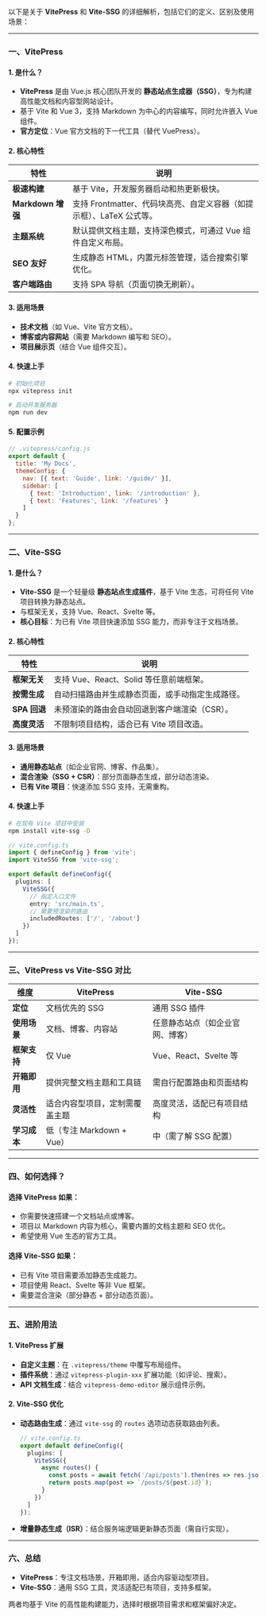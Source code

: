以下是关于 **VitePress** 和 **Vite-SSG** 的详细解析，包括它们的定义、区别及使用场景：

---

### **一、VitePress**
#### **1. 是什么？**
- **VitePress** 是由 Vue.js 核心团队开发的 **静态站点生成器（SSG）**，专为构建高性能文档和内容型网站设计。
- 基于 Vite 和 Vue 3，支持 Markdown 为中心的内容编写，同时允许嵌入 Vue 组件。
- **官方定位**：Vue 官方文档的下一代工具（替代 VuePress）。

#### **2. 核心特性**
| 特性                | 说明                                                                 |
|---------------------|--------------------------------------------------------------------|
| **极速构建**        | 基于 Vite，开发服务器启动和热更新极快。                              |
| **Markdown 增强**   | 支持 Frontmatter、代码块高亮、自定义容器（如提示框）、LaTeX 公式等。 |
| **主题系统**        | 默认提供文档主题，支持深色模式，可通过 Vue 组件自定义布局。            |
| **SEO 友好**        | 生成静态 HTML，内置元标签管理，适合搜索引擎优化。                     |
| **客户端路由**      | 支持 SPA 导航（页面切换无刷新）。                                    |

#### **3. 适用场景**
- **技术文档**（如 Vue、Vite 官方文档）。
- **博客或内容网站**（需要 Markdown 编写和 SEO）。
- **项目展示页**（结合 Vue 组件交互）。

#### **4. 快速上手**
```bash
# 初始化项目
npx vitepress init

# 启动开发服务器
npm run dev
```

#### **5. 配置示例**
```js
// .vitepress/config.js
export default {
  title: 'My Docs',
  themeConfig: {
    nav: [{ text: 'Guide', link: '/guide/' }],
    sidebar: [
      { text: 'Introduction', link: '/introduction' },
      { text: 'Features', link: '/features' }
    ]
  }
};
```

---

### **二、Vite-SSG**
#### **1. 是什么？**
- **Vite-SSG** 是一个轻量级 **静态站点生成插件**，基于 Vite 生态，可将任何 Vite 项目转换为静态站点。
- 与框架无关，支持 Vue、React、Svelte 等。
- **核心目标**：为已有 Vite 项目快速添加 SSG 能力，而非专注于文档场景。

#### **2. 核心特性**
| 特性                | 说明                                                                 |
|---------------------|--------------------------------------------------------------------|
| **框架无关**        | 支持 Vue、React、Solid 等任意前端框架。                              |
| **按需生成**        | 自动扫描路由并生成静态页面，或手动指定生成路径。                      |
| **SPA 回退**        | 未预渲染的路由会自动回退到客户端渲染（CSR）。                         |
| **高度灵活**        | 不限制项目结构，适合已有 Vite 项目改造。                              |

#### **3. 适用场景**
- **通用静态站点**（如企业官网、博客、作品集）。
- **混合渲染（SSG + CSR）**：部分页面静态生成，部分动态渲染。
- **已有 Vite 项目**：快速添加 SSG 支持，无需重构。

#### **4. 快速上手**
```bash
# 在现有 Vite 项目中安装
npm install vite-ssg -D
```

```ts
// vite.config.ts
import { defineConfig } from 'vite';
import ViteSSG from 'vite-ssg';

export default defineConfig({
  plugins: [
    ViteSSG({
      // 指定入口文件
      entry: 'src/main.ts',
      // 需要预渲染的路由
      includedRoutes: ['/', '/about']
    })
  ]
});
```

---

### **三、VitePress vs Vite-SSG 对比**
| 维度                | VitePress                          | Vite-SSG                          |
|---------------------|------------------------------------|-----------------------------------|
| **定位**            | 文档优先的 SSG                     | 通用 SSG 插件                      |
| **使用场景**        | 文档、博客、内容站                 | 任意静态站点（如企业官网、博客）     |
| **框架支持**        | 仅 Vue                             | Vue、React、Svelte 等              |
| **开箱即用**        | 提供完整文档主题和工具链            | 需自行配置路由和页面结构            |
| **灵活性**          | 适合内容型项目，定制需覆盖主题       | 高度灵活，适配已有项目结构          |
| **学习成本**        | 低（专注 Markdown + Vue）           | 中（需了解 SSG 配置）               |

---

### **四、如何选择？**
#### **选择 VitePress 如果：**
- 你需要快速搭建一个文档站点或博客。
- 项目以 Markdown 内容为核心，需要内置的文档主题和 SEO 优化。
- 希望使用 Vue 生态的官方工具。

#### **选择 Vite-SSG 如果：**
- 已有 Vite 项目需要添加静态生成能力。
- 项目使用 React、Svelte 等非 Vue 框架。
- 需要混合渲染（部分静态 + 部分动态页面）。

---

### **五、进阶用法**
#### **1. VitePress 扩展**
- **自定义主题**：在 `.vitepress/theme` 中覆写布局组件。
- **插件系统**：通过 `vitepress-plugin-xxx` 扩展功能（如评论、搜索）。
- **API 文档生成**：结合 `vitepress-demo-editor` 展示组件示例。

#### **2. Vite-SSG 优化**
- **动态路由生成**：通过 `vite-ssg` 的 `routes` 选项动态获取路由列表。
  ```ts
  // vite.config.ts
  export default defineConfig({
    plugins: [
      ViteSSG({
        async routes() {
          const posts = await fetch('/api/posts').then(res => res.json());
          return posts.map(post => `/posts/${post.id}`);
        }
      })
    ]
  });
  ```
- **增量静态生成（ISR）**：结合服务端逻辑更新静态页面（需自行实现）。

---

### **六、总结**
- **VitePress**：专注文档场景，开箱即用，适合内容驱动型项目。
- **Vite-SSG**：通用 SSG 工具，灵活适配已有项目，支持多框架。

两者均基于 Vite 的高性能构建能力，选择时根据项目需求和框架偏好决定。